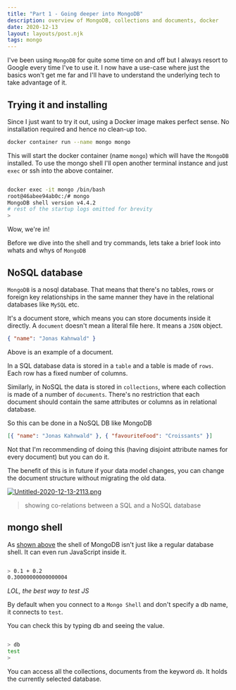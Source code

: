 ```yaml
---
title: "Part 1 - Going deeper into MongoDB"
description: overview of MongoDB, collections and documents, docker
date: 2020-12-13
layout: layouts/post.njk
tags: mongo
---
```


I've been using `MongoDB` for quite some time on and off but I always resort to Google every time I've to use it. I now have a use-case where just the basics won't get me far and I'll have to understand the underlying tech to take advantage of it.

## Trying it and installing

Since I just want to try it out, using a Docker image makes perfect sense. No installation required and hence no clean-up too.

```bash
docker container run --name mongo mongo
```

This will start the docker container (name `mongo`) which will have the `MongoDB` installed. To use the mongo shell I'll open another terminal instance and just `exec` or ssh into the above container.

```bash

docker exec -it mongo /bin/bash
root@46abee94ab0c:/# mongo
MongoDB shell version v4.4.2
# rest of the startup logs omitted for brevity
>

```

Wow, we're in!

Before we dive into the shell and try commands, lets take a brief look into whats and whys of `MongoDB`

## NoSQL database

`MongoDB` is a nosql database. That means that there's no tables, rows or foreign key relationships in the same manner they have in the relational databases like `MySQL` etc.

It's a document store, which means you can store documents inside it directly. A `document` doesn't mean a literal file here. It means a `JSON` object.

```json
{ "name": "Jonas Kahnwald" }
```

Above is an example of a document.

In a SQL database data is stored in a `table` and a table is made of `rows`. Each row has a fixed number of columns.

Similarly, in NoSQL the data is stored in `collections`, where each collection is made of a number of `documents`. There's no restriction that each document should contain the same attributes or columns as in relational database.

So this can be done in a NoSQL DB like MongoDB

```json
[{ "name": "Jonas Kahnwald" }, { "favouriteFood": "Croissants" }]
```

Not that I'm recommending of doing this (having disjoint attribute names for every document) but you can do it.

The benefit of this is in future if your data model changes, you can change the document structure without migrating the old data.

[![Untitled-2020-12-13-2113.png](https://i.postimg.cc/PrH8XZ9T/Untitled-2020-12-13-2113.png)](https://postimg.cc/0rtNZ69B)

> showing co-relations between a SQL and a NoSQL database

## mongo shell

As [shown above](#Tryingitandinstalling) the shell of MongoDB isn't just like a regular database shell. It can even run JavaScript inside it.

```bash

> 0.1 + 0.2
0.30000000000000004
```

_LOL, the best way to test JS_

By default when you connect to a `Mongo Shell` and don't specify a db name, it connects to `test`.

You can check this by typing db and seeing the value.

```bash

> db
test
>
```

You can access all the collections, documents from the keyword `db`. It holds the currently selected database.
